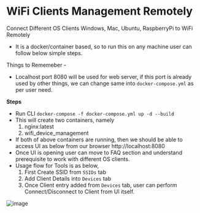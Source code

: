# WiFi Clients Management Remotely
Connect Different OS Clients Windows, Mac, Ubuntu, RaspberryPi to WiFi Remotely

- It is a docker/container based, so to run this on any machine user can follow below simple steps.

Things to Rememeber - 
- Localhost port 8080 will be used for web server, if this port is already used by other things, we can change same into `docker-compose.yml` as per user need.

**Steps**
- Run CLI `docker-compose -f docker-compose.yml up -d --build`
- This will create two containers, namely
  1. nginx:latest
  2. wifi_device_management
- If both of above containers are running, then we should be able to access UI as below from our browser http://localhost:8080
- Once UI is opening user can move to FAQ section and understand prerequisite to work with different OS clients.
- Usage flow for Tools is as below,
  1. First Create SSID from `SSIDs` tab
  2. Add Client Details into `Devices` tab
  3. Once Client entry added from `Devices` tab, user can perform Connect/Disconnect to Client from UI itself.
 
 
![image](https://user-images.githubusercontent.com/45988670/222689393-9caf741b-a937-4fb4-99e5-929edeab8cc2.png)
